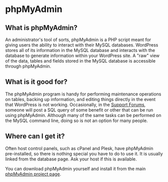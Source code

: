 # phpMyAdmin

## What is phpMyAdmin?

An administrator's tool of sorts, phpMyAdmin is a PHP script meant for giving users the ability to interact with their MySQL databases. WordPress stores all of its information in the MySQL database and interacts with the database to generate information within your WordPress site. A "raw" view of the data, tables and fields stored in the MySQL database is accessible through phpMyAdmin.

## What is it good for?

The phpMyAdmin program is handy for performing maintenance operations on tables, backing up information, and editing things directly in the event that WordPress is not working. Occasionally, in the [Support Forums](https://wordpsupportg/support/welcome/#asking-for-support), someone will post a SQL query of some benefit or other that can be run using phpMyAdmin. Although many of the same tasks can be performed on the MySQL command line, doing so is not an option for many people.

## Where can I get it?

Often host control panels, such as cPanel and Plesk, have phpMyAdmin pre-installed, so there is nothing special you have to do to use it. It is usually linked from the database page. Ask your host if this is available.

You can download phpMyAdmin yourself and install it from the main [phpMyAdmin project page](https://www.phpmyadmin.net/).

